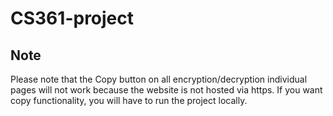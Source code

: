 # CS361-project

## Note

Please note that the Copy button on all encryption/decryption individual pages will not work because the website is not hosted via https. If you want copy functionality, you will have to run the project locally.

